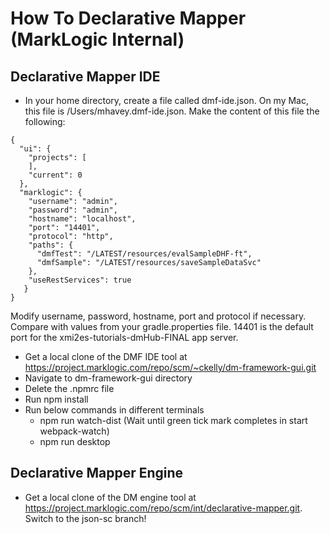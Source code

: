 # How To Declarative Mapper (MarkLogic Internal)

## Declarative Mapper IDE

- In your home directory, create a file called dmf-ide.json. On my Mac, this file is /Users/mhavey.dmf-ide.json. Make the content of this file the following:

```
{
  "ui": {
    "projects": [
    ],
    "current": 0
  },
  "marklogic": {
    "username": "admin",
    "password": "admin",
    "hostname": "localhost",
    "port": "14401",
    "protocol": "http",
    "paths": {
      "dmfTest": "/LATEST/resources/evalSampleDHF-ft",
      "dmfSample": "/LATEST/resources/saveSampleDataSvc"
    },
    "useRestServices": true
   }
}
```

Modify username, password, hostname, port and protocol if necessary. Compare with values from your gradle.properties file. 14401 is the default port for the xmi2es-tutorials-dmHub-FINAL app server.

- Get a local clone of the DMF IDE tool at https://project.marklogic.com/repo/scm/~ckelly/dm-framework-gui.git
- Navigate to dm-framework-gui directory
- Delete the .npmrc file
- Run npm install
- Run below commands in different terminals
	* npm run watch-dist (Wait until green tick mark completes in start webpack-watch)
	* npm run desktop

## Declarative Mapper Engine

- Get a local clone of the DM engine tool at https://project.marklogic.com/repo/scm/int/declarative-mapper.git. Switch to the json-sc branch!

